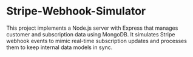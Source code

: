 # Stripe-Webhook-Simulator
This project implements a Node.js server with Express that manages customer and subscription data using MongoDB. It simulates Stripe webhook events to mimic real-time subscription updates and processes them to keep internal data models in sync.
